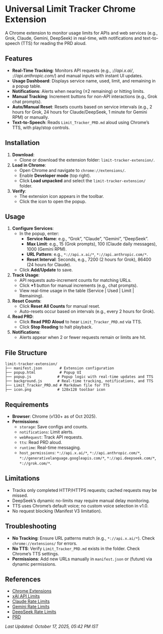 # Universal Limit Tracker Chrome Extension

A Chrome extension to monitor usage limits for APIs and web services (e.g., Grok, Claude, Gemini, DeepSeek) in real-time, with notifications and text-to-speech (TTS) for reading the PRD aloud.

## Features
- **Real-Time Tracking**: Monitors API requests (e.g., *://api.x.ai/*, *://api.anthropic.com/*) and manual inputs with instant UI updates.
- **Usage Dashboard**: Displays service name, used, limit, and remaining in a popup table.
- **Notifications**: Alerts when nearing (≤2 remaining) or hitting limits.
- **Manual Tracking**: Increment buttons for non-API interactions (e.g., Grok chat prompts).
- **Auto/Manual Reset**: Resets counts based on service intervals (e.g., 2 hours for Grok, 24 hours for Claude/DeepSeek, 1 minute for Gemini RPM) or manually.
- **Text-to-Speech**: Reads `Limit_Tracker_PRD.md` aloud using Chrome’s TTS, with play/stop controls.

## Installation
1. **Download**:
   - Clone or download the extension folder: `limit-tracker-extension/`.
2. **Load in Chrome**:
   - Open Chrome and navigate to `chrome://extensions/`.
   - Enable **Developer mode** (top right).
   - Click **Load unpacked** and select the `limit-tracker-extension/` folder.
3. **Verify**:
   - The extension icon appears in the toolbar.
   - Click the icon to open the popup.

## Usage
1. **Configure Services**:
   - In the popup, enter:
     - **Service Name**: e.g., “Grok”, “Claude”, “Gemini”, “DeepSeek”.
     - **Max Limit**: e.g., 15 (Grok prompts), 100 (Claude daily messages), 1000 (Gemini RPM).
     - **URL Pattern**: e.g., `*://api.x.ai/*`, `*://api.anthropic.com/*`.
     - **Reset Interval**: Seconds, e.g., 7200 (2 hours for Grok), 86400 (24 hours for Claude).
   - Click **Add/Update** to save.
2. **Track Usage**:
   - API requests auto-increment counts for matching URLs.
   - Click **+1** button for manual increments (e.g., chat prompts).
   - View real-time usage in the table (Service | Used | Limit | Remaining).
3. **Reset Counts**:
   - Click **Reset All Counts** for manual reset.
   - Auto-resets occur based on intervals (e.g., every 2 hours for Grok).
4. **Read PRD**:
   - Click **Read PRD Aloud** to hear `Limit_Tracker_PRD.md` via TTS.
   - Click **Stop Reading** to halt playback.
5. **Notifications**:
   - Alerts appear when 2 or fewer requests remain or limits are hit.

## File Structure
```
limit-tracker-extension/
├── manifest.json        # Extension configuration
├── popup.html           # Popup UI
├── popup.js            # Popup logic with real-time updates and TTS
├── background.js       # Real-time tracking, notifications, and TTS
├── Limit_Tracker_PRD.md # Markdown file for TTS
├── icon.png            # 128x128 toolbar icon
```

## Requirements
- **Browser**: Chrome (v130+ as of Oct 2025).
- **Permissions**:
  - `storage`: Save configs and counts.
  - `notifications`: Limit alerts.
  - `webRequest`: Track API requests.
  - `tts`: Read PRD aloud.
  - `runtime`: Real-time messaging.
  - `host_permissions`: `*://api.x.ai/*`, `*://api.anthropic.com/*`, `*://generativelanguage.googleapis.com/*`, `*://api.deepseek.com/*`, `*://grok.com/*`.

## Limitations
- Tracks only completed HTTP/HTTPS requests; cached requests may be missed.
- DeepSeek’s dynamic no-limits may require manual delay monitoring.
- TTS uses Chrome’s default voice; no custom voice selection in v1.0.
- No request blocking (Manifest V3 limitation).

## Troubleshooting
- **No Tracking**: Ensure URL patterns match (e.g., `*://api.x.ai/*`). Check `chrome://extensions/` for errors.
- **No TTS**: Verify `Limit_Tracker_PRD.md` exists in the folder. Check Chrome’s TTS settings.
- **Permissions**: Add new URLs manually in `manifest.json` or (future) via dynamic permissions.

## References
- [Chrome Extensions](https://developer.chrome.com/docs/extensions)
- [xAI API Limits](https://docs.x.ai/docs/consumption-and-rate-limits)
- [Claude Rate Limits](https://docs.anthropic.com/en/api/rate-limits)
- [Gemini Rate Limits](https://ai.google.dev/gemini-api/docs/rate-limits)
- [DeepSeek Rate Limits](https://api-docs.deepseek.com/quick_start/rate_limit)
- [PRD](https://docs.google.com/document/d/1rjWInD3A76CJEnaqzTB0-sQcGmirYAz3trBsABCqzwk/edit?tab=t.0#heading=h.g8k2ujsqvep)

*Last Updated: October 17, 2025, 05:42 PM IST*
